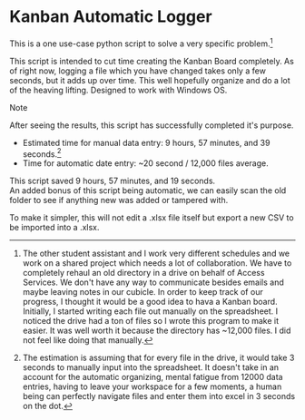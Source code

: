 # Kanban Automatic Logger
This is a one use-case python script to solve a very specific problem.[^1]

This script is intended to cut time creating the Kanban Board completely. As of right now, logging a file which you have changed takes only a few seconds, but it adds up over time. This well hopefully organize and do a lot of the heaving lifting. Designed to work with Windows OS.

> [!NOTE]
> After seeing the results, this script has successfully completed it's purpose.  
> - Estimated time for manual data entry: 9 hours, 57 minutes, and 39 seconds.[^2]  
> - Time for automatic date entry: ~20 second / 12,000 files average.  
>
> This script saved 9 hours, 57 minutes, and 19 seconds.  
> An added bonus of this script being automatic, we can easily scan the old folder to see if anything new was added or tampered with.

To make it simpler, this will not edit a .xlsx file itself but export a new CSV to be imported into a .xlsx.
[^1]: The other student assistant and I work very different schedules and we work on a shared project which needs a lot of collaboration. We have to completely rehaul an old directory in a drive on behalf of Access Services. We don't have any way to communicate besides emails and maybe leaving notes in our cubicle. In order to keep track of our progress, I thought it would be a good idea to hava a Kanban board. Initially, I started writing each file out manually on the spreadsheet. I noticed the drive had a ton of files so I wrote this program to make it easier. It was well worth it because the directory has ~12,000 files. I did not feel like doing that manually.
[^2]: The estimation is assuming that for every file in the drive, it would take 3 seconds to manually input into the spreadsheet. It doesn't take in an account for the automatic organizing, mental fatigue from 12000 data entries, having to leave your workspace for a few moments, a human being can perfectly navigate files and enter them into excel in 3 seconds on the dot.
